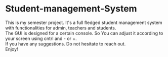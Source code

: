 # Student-management-System
This is my semester project. It's a full fledged student management system with functionalities for admin, teachers and students.
<br> The GUI is designed for a certain console. So You can adjust it according to your screen using cntrl and - or +.
<br> If you have any suggestions. Do not hesitate to reach out. 
<br> Enjoy!

